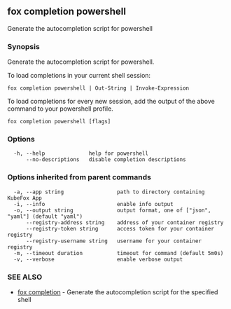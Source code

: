 ## fox completion powershell

Generate the autocompletion script for powershell

### Synopsis

Generate the autocompletion script for powershell.

To load completions in your current shell session:

	fox completion powershell | Out-String | Invoke-Expression

To load completions for every new session, add the output of the above command
to your powershell profile.


```
fox completion powershell [flags]
```

### Options

```
  -h, --help              help for powershell
      --no-descriptions   disable completion descriptions
```

### Options inherited from parent commands

```
  -a, --app string                 path to directory containing KubeFox App
  -i, --info                       enable info output
  -o, --output string              output format, one of ["json", "yaml"] (default "yaml")
      --registry-address string    address of your container registry
      --registry-token string      access token for your container registry
      --registry-username string   username for your container registry
  -m, --timeout duration           timeout for command (default 5m0s)
  -v, --verbose                    enable verbose output
```

### SEE ALSO

* [fox completion](fox_completion.md)	 - Generate the autocompletion script for the specified shell

